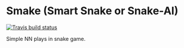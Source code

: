 # Smake (Smart Snake or Snake-AI)
[![Travis build status](https://travis-ci.org/ElijahOzhmegov/Smake-Snake-AI-.svg?branch=master)](https://travis-ci.org/ElijahOzhmegov/Smake-Snake-AI-)

Simple NN plays in snake game.
